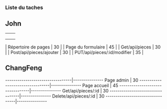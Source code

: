 ### Liste du taches

## John
|   |   |
|---|---|
|   |   |
|   |   |
|   |   |

|      Répertoire de pages        |   30          |
|      Page du formulaire         |   45          |
|      Get/api/pieces             |   30          |
|      Post/api/pieces/ajouter    |   30          |
|  PUT/api/pieces/:id/modifier    |   35          |


## ChangFeng
---------------------------------|---------------
      Page admin                 |   30
---------------------------------|---------------
      Page accueil               |   45
---------------------------------|---------------
      Get/api/pieces/:id         |   30
---------------------------------|---------------
      Delete/api/pieces/:id      |   30
---------------------------------|---------------

